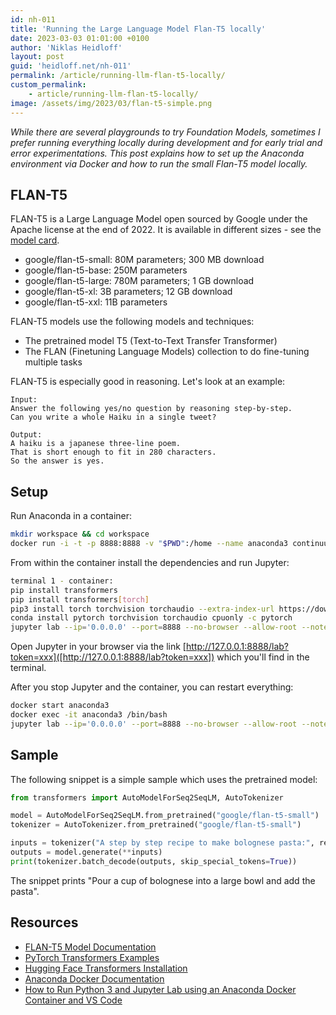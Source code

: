 ```yaml
---
id: nh-011
title: 'Running the Large Language Model Flan-T5 locally'
date: 2023-03-03 01:01:00 +0100
author: 'Niklas Heidloff'
layout: post
guid: 'heidloff.net/nh-011'
permalink: /article/running-llm-flan-t5-locally/
custom_permalink:
    - article/running-llm-flan-t5-locally/
image: /assets/img/2023/03/flan-t5-simple.png
---
```


*While there are several playgrounds to try Foundation Models, sometimes I prefer running everything locally during development and for early trial and error experimentations. This post explains how to set up the Anaconda environment via Docker and how to run the small Flan-T5 model locally.*

## FLAN-T5

FLAN-T5 is a Large Language Model open sourced by Google under the Apache license at the end of 2022. It is available in different sizes - see the [model card](https://huggingface.co/docs/transformers/model_doc/flan-t5).

* google/flan-t5-small: 80M parameters; 300 MB download
* google/flan-t5-base: 250M parameters
* google/flan-t5-large: 780M parameters; 1 GB download
* google/flan-t5-xl: 3B parameters; 12 GB download
* google/flan-t5-xxl: 11B parameters

FLAN-T5 models use the following models and techniques:

* The pretrained model T5 (Text-to-Text Transfer Transformer)
* The FLAN (Finetuning Language Models) collection to do fine-tuning multiple tasks

FLAN-T5 is especially good in reasoning. Let's look at an example:

```text
Input:
Answer the following yes/no question by reasoning step-by-step.
Can you write a whole Haiku in a single tweet?

Output:
A haiku is a japanese three-line poem.
That is short enough to fit in 280 characters. 
So the answer is yes.
```


## Setup

Run Anaconda in a container:

```bash
mkdir workspace && cd workspace
docker run -i -t -p 8888:8888 -v "$PWD":/home --name anaconda3 continuumio/anaconda3
```

From within the container install the dependencies and run Jupyter:

```bash
terminal 1 - container:
pip install transformers
pip install transformers[torch]
pip3 install torch torchvision torchaudio --extra-index-url https://download.pytorch.org/whl/cpu
conda install pytorch torchvision torchaudio cpuonly -c pytorch
jupyter lab --ip='0.0.0.0' --port=8888 --no-browser --allow-root --notebook-dir=/home
```

Open Jupyter in your browser via the link [http://127.0.0.1:8888/lab?token=xxx]([http://127.0.0.1:8888/lab?token=xxx]) which you'll find in the terminal.

After you stop Jupyter and the container, you can restart everything:

```bash
docker start anaconda3
docker exec -it anaconda3 /bin/bash
jupyter lab --ip='0.0.0.0' --port=8888 --no-browser --allow-root --notebook-dir=/home
```


## Sample

The following snippet is a simple sample which uses the pretrained model:

```python
from transformers import AutoModelForSeq2SeqLM, AutoTokenizer

model = AutoModelForSeq2SeqLM.from_pretrained("google/flan-t5-small")
tokenizer = AutoTokenizer.from_pretrained("google/flan-t5-small")

inputs = tokenizer("A step by step recipe to make bolognese pasta:", return_tensors="pt")
outputs = model.generate(**inputs)
print(tokenizer.batch_decode(outputs, skip_special_tokens=True))
```

The snippet prints "Pour a cup of bolognese into a large bowl and add the pasta".


## Resources

* [FLAN-T5 Model Documentation](https://huggingface.co/docs/transformers/model_doc/flan-t5)
* [PyTorch Transformers Examples](https://github.com/huggingface/transformers/tree/main/examples/pytorch)
* [Hugging Face Transformers Installation](https://huggingface.co/docs/transformers/installation)
* [Anaconda Docker Documentation](https://docs.anaconda.com/anaconda/user-guide/tasks/docker/)
* [How to Run Python 3 and Jupyter Lab using an Anaconda Docker Container and VS Code](https://www.youtube.com/watch?v=cK7vgjOntqM)